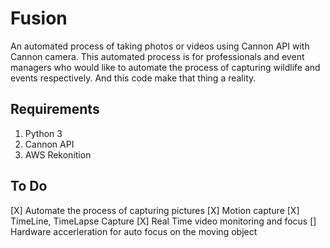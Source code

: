 # Fusion
An automated process of taking photos or videos using Cannon API with Cannon camera. This automated process is for professionals and event managers who would like to automate the process of capturing wildlife and events respectively. And this code make that thing a reality.

## Requirements

1. Python 3
2. Cannon API
3. AWS Rekonition

## To Do
[X] Automate the process of capturing pictures
[X] Motion capture
[X] TimeLine, TimeLapse Capture
[X] Real Time video monitoring and focus
[] Hardware accerleration for auto focus on the moving object
